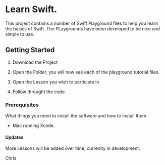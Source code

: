 # Learn Swift.

This project contains a number of Swift Playground files to help you learn the basics of Swift. The PLaygrounds have been developed to be nice and simple to use.

## Getting Started

1) Download the Project

2) Open the Folder, you will now see each of the playground tutorial files.

3) Open the Lesson you wish to participte in

4) Follow throught the code.

### Prerequisites

What things you need to install the software and how to install them

* Mac running Xcode.

#### Updates

More Lessons will be added over time, currenlty in development.

Chris
